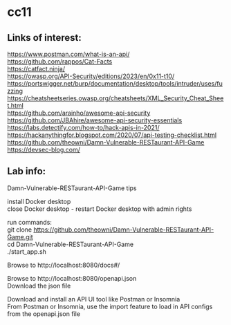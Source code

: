 # cc11  
  
## Links of interest:  
  
https://www.postman.com/what-is-an-api/  
https://github.com/rappos/Cat-Facts  
https://catfact.ninja/  
https://owasp.org/API-Security/editions/2023/en/0x11-t10/  
https://portswigger.net/burp/documentation/desktop/tools/intruder/uses/fuzzing  
https://cheatsheetseries.owasp.org/cheatsheets/XML_Security_Cheat_Sheet.html  
https://github.com/arainho/awesome-api-security  
https://github.com/JBAhire/awesome-api-security-essentials  
https://labs.detectify.com/how-to/hack-apis-in-2021/  
https://hackanythingfor.blogspot.com/2020/07/api-testing-checklist.html  
https://github.com/theowni/Damn-Vulnerable-RESTaurant-API-Game  
https://devsec-blog.com/  

## Lab info:

Damn-Vulnerable-RESTaurant-API-Game tips

install Docker desktop  
close Docker desktop - restart Docker desktop with admin rights  

run commands:  
git clone https://github.com/theowni/Damn-Vulnerable-RESTaurant-API-Game.git  
cd Damn-Vulnerable-RESTaurant-API-Game  
./start_app.sh  

Browse to http://localhost:8080/docs#/  

Browse to http://localhost:8080/openapi.json  
Download the json file  

Download and install an API UI tool like Postman or Insomnia  
From Postman or Insomnia, use the import feature to load in API configs from the openapi.json file  
